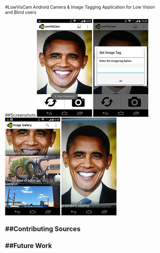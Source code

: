 #LowVisCam
Android Camera &amp; Image Tagging Application for Low Vision and Blind users

##Screenshots
![ScreenShot1](Screenshot_1.png).![ScreenShot2](Screenshot_2.png).![ScreenShot3](Screenshot_3.png).![ScreenShot4](Screenshot_4.png)

##Contributing Sources
- 

##Future Work
- 
